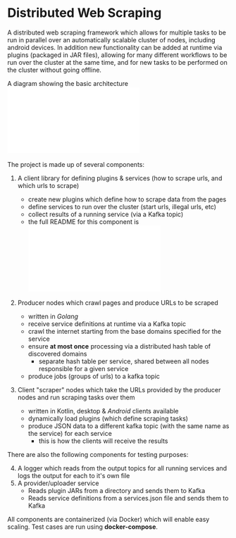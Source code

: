 # Distributed Web Scraping

A distributed web scraping framework which allows for multiple tasks to be 
run in parallel over an automatically scalable cluster of nodes, including android devices.
In addition new functionality can be added at runtime via plugins (packaged in JAR files), allowing for 
many different workflows to be run over the cluster at the same time, and for new tasks to be performed 
on the cluster without going offline.

A diagram showing the basic architecture ![here](docs/kafka_archetecture.pdf "Architecture Diagram")

The project is made up of several components:

1. A client library for defining plugins & services (how to scrape urls, and which urls to scrape)
	- create new plugins which define how to scrape data from the pages
	- define services to run over the cluster (start urls, illegal urls, etc)
	- collect results of a running service (via a Kafka topic)
	- the full README for this component is ![here](clientlib/README.md "clientlib README")


2. Producer nodes which crawl pages and produce URLs to be scraped
	- written in *Golang*
	- receive service definitions at runtime via a Kafka topic 
	- crawl the internet starting from the base domains specified for the service
	- ensure **at most once** processing via a distributed hash table of discovered domains
		- separate hash table per service, shared between all nodes responsible for a given service
	- produce jobs (groups of urls) to a kafka topic

3. Client "scraper" nodes which take the URLs provided by the producer nodes and run scraping tasks over them
	- written in Kotlin, desktop & *Android* clients available
   	- dynamically load plugins (which define scraping tasks) 
	- produce JSON data to a different kafka topic (with the same name as the service) for each service
		- this is how the clients will receive the results


There are also the following components for testing purposes:

4. A logger which reads from the output topics for all running services and logs the output for each to it's own file
5. A provider/uploader service
	- Reads plugin JARs from a directory and sends them to Kafka 
	- Reads service definitions from a services.json file and sends them to Kafka


All components are containerized (via Docker) which will enable easy scaling. Test cases are run using **docker-compose**.

